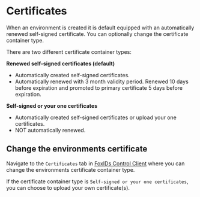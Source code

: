 # Certificates

When an environment is created it is default equipped with an automatically renewed self-signed certificate. You can optionally change the certificate container type.

There are two different certificate container types:

**Renewed self-signed certificates (default)**
- Automatically created self-signed certificates.
- Automatically renewed with 3 month validity period. Renewed 10 days before expiration and promoted to primary certificate 5 days before expiration.

**Self-signed or your one certificates**
- Automatically created self-signed certificates or upload your one certificates.
- NOT automatically renewed.

## Change the environments certificate
Navigate to the `Certificates` tab in [FoxIDs Control Client](control.md#foxids-control-client) where you can change the environments certificate container type.

If the certificate container type is `Self-signed or your one certificates`, you can choose to upload your own certificate(s).

